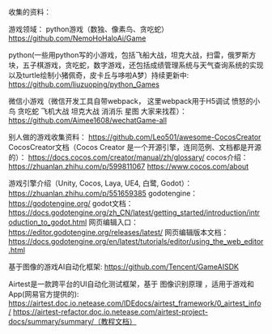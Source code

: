 收集的资料：


游戏领域：
python游戏（数独、像素鸟、贪吃蛇）https://github.com/NemoHoHaloAi/Game

python(一些用python写的小游戏，包括飞船大战，坦克大战，扫雷，俄罗斯方块，五子棋游戏，贪吃蛇，数字游戏，还包括成绩管理系统与天气查询系统的实现以及turtle绘制小猪佩奇，皮卡丘与哆啦A梦）持续更新中:
https://github.com/liuzuoping/python_Games

微信小游戏（微信开发工具自带webpack， 这里webpack用于H5调试
愤怒的小鸟 贪吃蛇 飞机大战 坦克大战 消消乐 星图 大家来找茬）：
https://github.com/Aimee1608/wechatGame-all

别人做的游戏收集资料： https://github.com/Leo501/awesome-CocosCreator
CocosCreator文档（Cocos Creator 是一个开源引擎，连同范例、文档都是开源的）：
https://docs.cocos.com/creator/manual/zh/glossary/
cocos介绍：
https://zhuanlan.zhihu.com/p/599811067
https://www.cocos.com/about

游戏引擎介绍（Unity, Cocos, Laya, UE4, 白鹭, Godot）：https://zhuanlan.zhihu.com/p/551659385
godotengine： https://godotengine.org/
godot文档： https://docs.godotengine.org/zh_CN/latest/getting_started/introduction/introduction_to_godot.html
网页编辑入口： https://editor.godotengine.org/releases/latest/
网页编辑版本文档： https://docs.godotengine.org/en/latest/tutorials/editor/using_the_web_editor.html

基于图像的游戏AI自动化框架:
https://github.com/Tencent/GameAISDK

Airtest是一款跨平台的UI自动化测试框架，基于 图像识别原理 ，适用于游戏和App(网易官方提供的):
https://airtest.doc.io.netease.com/IDEdocs/airtest_framework/0_airtest_info/
https://airtest-refactor.doc.io.netease.com/airtest-project-docs/summary/summary/（教程文档）